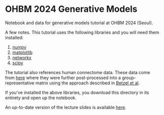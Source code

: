 # OHBM 2024 Generative Models
Notebook and data for generative models tutorial at OHBM 2024 (Seoul).

A few notes. This tutorial uses the following libraries and you will need them installed:
1. [numpy](https://numpy.org/)
2. [matplotlib](https://matplotlib.org/)
3. [networkx](https://networkx.org/)
4. [scipy](https://scipy.org/)

The tutorial also references human connectome data. These data come from [here](https://zenodo.org/records/2872624) where they were further post-processed into a group-representative matrix using the approach described in [Betzel et al](https://direct.mit.edu/netn/article/3/2/475/2219/Distance-dependent-consensus-thresholds-for).

If you've installed the above libraries, you download this directory in its entirety and open up the notebook.

An up-to-date version of the lecture slides is available [here](https://www.dropbox.com/scl/fi/ijid2v2r0ibqg444hjpso/betzel-ohbm2024-educational_workshop-generative_models.pptx?rlkey=aictlbutwivfk7v3yw3myb5zk&dl=0).
